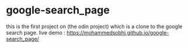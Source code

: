 # google-search_page
this is the first project on (the odin project) which is a clone to the google search page.
live demo : https://mohammedsobhi.github.io/google-search_page/
